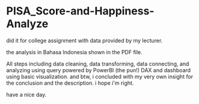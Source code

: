# PISA_Score-and-Happiness-Analyze

did it for college assignment with data provided by my lecturer.

the analysis in Bahasa Indonesia shown in the PDF file.

All steps including data cleaning, data transforming, data connecting, and analyzing using query powered by PowerBI (the pun!) DAX and dashboard using basic visualization.
and btw, i concluded with my very own insight for the conclusion and the description. i hope i'm right.

have a nice day.
